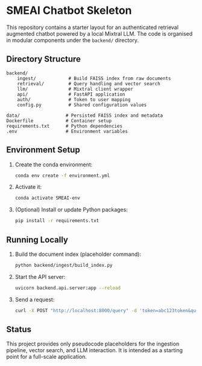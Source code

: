 # SMEAI Chatbot Skeleton

This repository contains a starter layout for an authenticated retrieval augmented
chatbot powered by a local Mixtral LLM. The code is organised in modular
components under the `backend/` directory.

## Directory Structure

```
backend/
    ingest/            # Build FAISS index from raw documents
    retrieval/         # Query handling and vector search
    llm/               # Mixtral client wrapper
    api/               # FastAPI application
    auth/              # Token to user mapping
    config.py          # Shared configuration values

data/                 # Persisted FAISS index and metadata
Dockerfile            # Container setup
requirements.txt      # Python dependencies
.env                  # Environment variables
```

## Environment Setup

1. Create the conda environment:
   ```bash
   conda env create -f environment.yml
   ```
2. Activate it:
   ```bash
   conda activate SMEAI-env
   ```
3. (Optional) Install or update Python packages:
   ```bash
   pip install -r requirements.txt
   ```

## Running Locally

1. Build the document index (placeholder command):
   ```bash
   python backend/ingest/build_index.py
   ```
2. Start the API server:
   ```bash
   uvicorn backend.api.server:app --reload
   ```
3. Send a request:
   ```bash
   curl -X POST "http://localhost:8000/query" -d 'token=abc123token&query=hello'
   ```

## Status

This project provides only pseudocode placeholders for the ingestion pipeline,
vector search, and LLM interaction. It is intended as a starting point for a
full-scale application.
